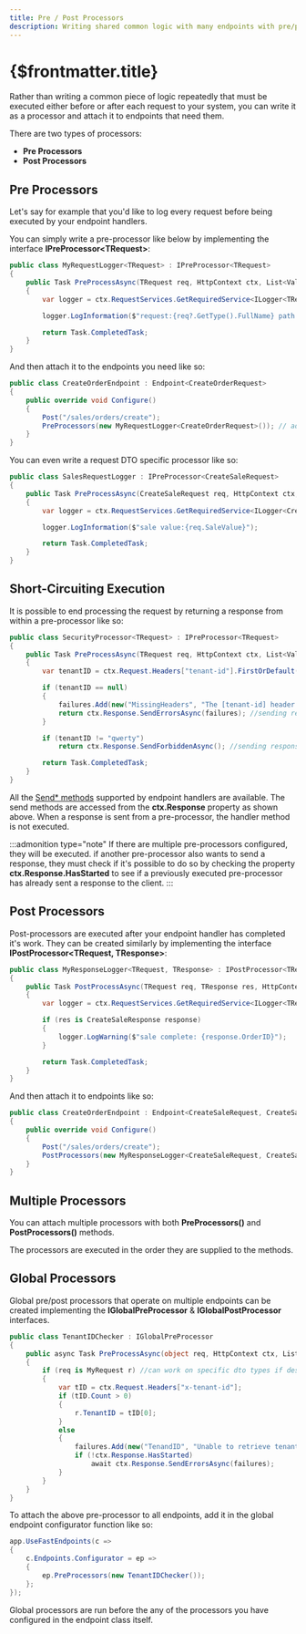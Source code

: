 ```yaml
---
title: Pre / Post Processors
description: Writing shared common logic with many endpoints with pre/post processors in FastEndpoints opens up a world of possibility.
---
```


# {$frontmatter.title}

Rather than writing a common piece of logic repeatedly that must be executed either before or after each request to your system, you can write it as a processor and attach it to endpoints that need them.

There are two types of processors:

- **Pre Processors**
- **Post Processors**

## Pre Processors

Let's say for example that you'd like to log every request before being executed by your endpoint handlers.

You can simply write a pre-processor like below by implementing the interface **IPreProcessor&lt;TRequest&gt;**:

```cs |title=MyRequestLogger.cs
public class MyRequestLogger<TRequest> : IPreProcessor<TRequest>
{
    public Task PreProcessAsync(TRequest req, HttpContext ctx, List<ValidationFailure> failures, CancellationToken ct)
    {
        var logger = ctx.RequestServices.GetRequiredService<ILogger<TRequest>>();

        logger.LogInformation($"request:{req?.GetType().FullName} path: {ctx.Request.Path}");

        return Task.CompletedTask;
    }
}
```

And then attach it to the endpoints you need like so:

```cs |title=CreateOrderEndpoint.cs
public class CreateOrderEndpoint : Endpoint<CreateOrderRequest>
{
    public override void Configure()
    {
        Post("/sales/orders/create");
        PreProcessors(new MyRequestLogger<CreateOrderRequest>()); // add this
    }
}
```

You can even write a request DTO specific processor like so:

```cs |title=SalesRequestLogger.cs
public class SalesRequestLogger : IPreProcessor<CreateSaleRequest>
{
    public Task PreProcessAsync(CreateSaleRequest req, HttpContext ctx, List<ValidationFailure> failures, CancellationToken ct)
    {
        var logger = ctx.RequestServices.GetRequiredService<ILogger<CreateSaleRequest>>();

        logger.LogInformation($"sale value:{req.SaleValue}");

        return Task.CompletedTask;
    }
}
```

## Short-Circuiting Execution

It is possible to end processing the request by returning a response from within a pre-processor like so:

```cs |title=SecurityProcessor.cs
public class SecurityProcessor<TRequest> : IPreProcessor<TRequest>
{
    public Task PreProcessAsync(TRequest req, HttpContext ctx, List<ValidationFailure> failures, CancellationToken ct)
    {
        var tenantID = ctx.Request.Headers["tenant-id"].FirstOrDefault();

        if (tenantID == null)
        {
            failures.Add(new("MissingHeaders", "The [tenant-id] header needs to be set!"));
            return ctx.Response.SendErrorsAsync(failures); //sending response here
        }

        if (tenantID != "qwerty")
            return ctx.Response.SendForbiddenAsync(); //sending response here

        return Task.CompletedTask;
    }
}
```

All the [Send\* methods](misc-conveniences#send-methods) supported by endpoint handlers are available.
The send methods are accessed from the **ctx.Response** property as shown above.
When a response is sent from a pre-processor, the handler method is not executed.

:::admonition type="note"
If there are multiple pre-processors configured, they will be executed. if another pre-processor also wants to send a response, they must check if it's possible to do so by checking the property **ctx.Response.HasStarted** to see if a previously executed pre-processor has already sent a response to the client.
:::

## Post Processors

Post-processors are executed after your endpoint handler has completed it's work.
They can be created similarly by implementing the interface **IPostProcessor&lt;TRequest, TResponse&gt;**:

```cs
public class MyResponseLogger<TRequest, TResponse> : IPostProcessor<TRequest, TResponse>
{
    public Task PostProcessAsync(TRequest req, TResponse res, HttpContext ctx, IReadOnlyCollection<ValidationFailure> failures, CancellationToken ct)
    {
        var logger = ctx.RequestServices.GetRequiredService<ILogger<TResponse>>();

        if (res is CreateSaleResponse response)
        {
            logger.LogWarning($"sale complete: {response.OrderID}");
        }

        return Task.CompletedTask;
    }
}
```

And then attach it to endpoints like so:

```cs
public class CreateOrderEndpoint : Endpoint<CreateSaleRequest, CreateSaleResponse>
{
    public override void Configure()
    {
        Post("/sales/orders/create");
        PostProcessors(new MyResponseLogger<CreateSaleRequest, CreateSaleResponse>());
    }
}
```

## Multiple Processors

You can attach multiple processors with both **PreProcessors()** and **PostProcessors()** methods.

The processors are executed in the order they are supplied to the methods.

## Global Processors

Global pre/post processors that operate on multiple endpoints can be created implementing the **IGlobalPreProcessor** & **IGlobalPostProcessor** interfaces. 

```cs copy|title=TenantIDChecker.cs
public class TenantIDChecker : IGlobalPreProcessor
{
    public async Task PreProcessAsync(object req, HttpContext ctx, List<ValidationFailure> failures, CancellationToken ct)
    {
        if (req is MyRequest r) //can work on specific dto types if desired
        {
            var tID = ctx.Request.Headers["x-tenant-id"];
            if (tID.Count > 0)
            {
                r.TenantID = tID[0];
            }
            else
            {
                failures.Add(new("TenandID", "Unable to retrieve tenant id from header!"));
                if (!ctx.Response.HasStarted)
                    await ctx.Response.SendErrorsAsync(failures);
            }
        }
    }
}
```

To attach the above pre-processor to all endpoints, add it in the global endpoint configurator function like so:

```cs copy|title=Program.cs
app.UseFastEndpoints(c =>
{
    c.Endpoints.Configurator = ep =>
    {
        ep.PreProcessors(new TenantIDChecker());
    };
});
```

Global processors are run before the any of the processors you have configured in the endpoint class itself.
